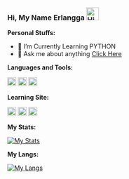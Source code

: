 ### Hi, My Name Erlangga [<img alt="Hi" src="https://github.com/TheDudeThatCode/TheDudeThatCode/blob/master/Assets/Hi.gif" width="29px">](https://github.com/angga759/)

**Personal Stuffs:**
- 🌱 I’m Currently Learning PYTHON
- 💬 Ask me about anything [Click Here](https://github.com/angga759/angga759/issues)

**Languages and Tools:**

[<code><img alt="JavaScript" height="20px" src="https://media3.giphy.com/media/ln7z2eWriiQAllfVcn/200w.webp"/></code>](https://www.javascript.com/)
[<code><img alt="Python" height="20px" src="https://i.giphy.com/media/LMt9638dO8dftAjtco/200.webp"/></code>](http://python.org/)
[<code><img alt="Php" height="20px" src="https://seeklogo.com/images/P/PHP-logo-0B2FDC4529-seeklogo.com.png"/></code>](https://www.php.net/)


**Learning Site:**

[<code><img alt="W3schools" height="20px" src="https://lh3.googleusercontent.com/i-ij7KM2pFUUpFE31QAUDXg5mzGFNbm16S4tjmg2ZyuhCGLgNJ8oXJRbq7ysh6LoZg"/></code>](https://www.w3schools.com)
[<code><img alt="Codecademy" height="20px" src="https://encrypted-tbn0.gstatic.com/images?q=tbn%3AANd9GcS0MxkiHXuMHk1yjEzqcKyJgiVviNPj8j8Azw&usqp=CAU"/></code>](https://www.codecademy.com)
[<code><img alt="Medium" height="20px" src="https://encrypted-tbn0.gstatic.com/images?q=tbn:ANd9GcRa41UdSojwSkXYunFt3HhtaXfr4jzlT4qwkg&s"/></code>](https://medium.com)


**My Stats:**

[![My Stats](https://github-readme-stats.vercel.app//api?username=angga759&show_icons=true&count_private=true&hide_title=true&bg_color=30,e96443,904e95&title_color=fff&text_color=fff)](https://github.com/angga759/)

**My Langs:**

[![My Langs](https://github-readme-stats.vercel.app/api/top-langs/?username=angga759&layout=compact&bg_color=30,e96443,904e95&title_color=fff&text_color=fff)](https://github.com/angga759/)
